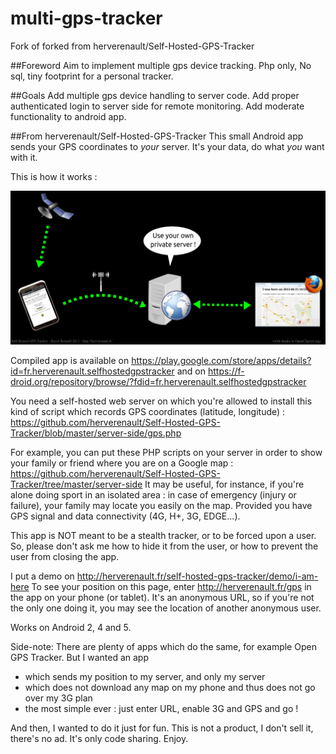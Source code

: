 multi-gps-tracker
=========================
Fork of  forked from herverenault/Self-Hosted-GPS-Tracker

##Foreword
Aim to implement multiple gps device tracking. Php only, No sql, tiny footprint for a personal tracker.

##Goals
Add multiple gps device handling to server code.
Add proper authenticated login to server side for remote monitoring.
Add moderate functionality to android app.

##From herverenault/Self-Hosted-GPS-Tracker
This small Android app sends your GPS coordinates to *your* server. It's your data, do what *you* want with it.

This is how it works :

![how it works.png](how-it-works.png)

Compiled app is available on https://play.google.com/store/apps/details?id=fr.herverenault.selfhostedgpstracker and on https://f-droid.org/repository/browse/?fdid=fr.herverenault.selfhostedgpstracker

You need a self-hosted web server on which you're allowed to install this kind of script which records GPS coordinates (latitude, longitude) : https://github.com/herverenault/Self-Hosted-GPS-Tracker/blob/master/server-side/gps.php

For example, you can put these PHP scripts on your server in order to show your family or friend where you are on a Google map : https://github.com/herverenault/Self-Hosted-GPS-Tracker/tree/master/server-side
It may be useful, for instance, if you're alone doing sport in an isolated area : in case of emergency (injury or failure), your family may locate you easily on the map. Provided you have GPS signal and data connectivity (4G, H+, 3G, EDGE...).

This app is NOT meant to be a stealth tracker, or to be forced upon a user. So, please don't ask me how to hide it from the user, or how to prevent the user from closing the app.

I put a demo on http://herverenault.fr/self-hosted-gps-tracker/demo/i-am-here
To see your position on this page, enter http://herverenault.fr/gps in the app on your phone (or tablet). It's an anonymous URL, so if you're not the only one doing it, you may see the location of another anonymous user.

Works on Android 2, 4 and 5.

Side-note: There are plenty of apps which do the same, for example Open GPS Tracker. But I wanted an app
* which sends my position to my server, and only my server
* which does not download any map on my phone and thus does not go over my 3G plan
* the most simple ever : just enter URL, enable 3G and GPS and go !

And then, I wanted to do it just for fun. This is not a product, I don't sell it, there's no ad. It's only code sharing. Enjoy.
